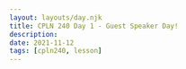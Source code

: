 ```yaml
---
layout: layouts/day.njk
title: CPLN 240 Day 1 - Guest Speaker Day!
description: 
date: 2021-11-12
tags: [cpln240, lesson]
---
```


